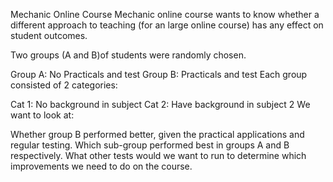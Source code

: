 Mechanic Online Course
Mechanic online course wants to know whether a different approach to teaching (for an large online course) has any effect on student outcomes.

Two groups (A and B)of students were randomly chosen.

Group A: No Practicals and test
Group B: Practicals and test
Each group consisted of 2 categories:

Cat 1: No background in subject
Cat 2: Have background in subject 2
We want to look at:

Whether group B performed better, given the practical applications and regular testing.
Which sub-group performed best in groups A and B respectively.
What other tests would we want to run to determine which improvements we need to do on the course.
